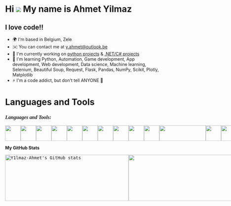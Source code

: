 Hi ![](https://user-images.githubusercontent.com/18350557/176309783-0785949b-9127-417c-8b55-ab5a4333674e.gif) My name is Ahmet Yilmaz
====================================================================================================================================

I love code!!
-----------

* 🌍 I'm based in Belgium, Zele
* ✉️ You can contact me at [y.ahmet@outlook.be](mailto:y.ahmet@outlook.be)
* 🚀 I'm currently working on [python projects](http://github.com/Y1lmaz-Ahmet/Python-projects) & [.NET/C# projects](https://github.com/Y1lmaz-Ahmet/Dotnet-2024-Roadmap)
* 🧠 I'm learning Python, Automation, Game development, App development, Web development, Data science, Machine learning, Selenium, Beautiful Soup, Request, Flask, Pandas, NumPy, Scikit, Plotly, Matplotlib
* ⚡ I'm a code addict, but don't tell ANYONE 🤫

# Languages and Tools

<h3 align="left" style="font-family: 'Lucida Handwriting', 'Brush Script MT', cursive; font-style: italic; important!">Languages and Tools:</h3>
<div style="display: flex;">
   <img src="https://img.icons8.com/color/48/000000/git.png" style="width: 50px; height: 50px;">
   <img src="https://img.icons8.com/color/48/000000/bitbucket.png" style="width: 50px; height: 50px;">
   <img src="https://img.icons8.com/color/48/000000/jira.png" style="width: 50px; height: 50px;">
   <img src="https://img.icons8.com/color/48/000000/mysql.png" style="width: 50px; height: 50px;">
   <img src="https://img.icons8.com/color/48/000000/microsoft-sql-server.png" style="width: 50px; height: 50px;">
   <img src="https://img.icons8.com/color/48/000000/react-native.png" style="width: 50px; height: 50px;">
   <img src="https://img.icons8.com/ios-filled/50/000000/react-native.png" style="width: 50px; height: 50px;">
   <img src="https://img.icons8.com/color/48/000000/angularjs.png" style="width: 50px; height: 50px;">
   <img src="https://img.icons8.com/color/48/000000/c-sharp-logo.png" style="width: 50px; height: 50px;">
   <img src="https://miro.medium.com/v2/resize:fit:800/1*3kqmR2q4TFsdFX71DGbQZQ.png" style="width: 50px; height: 50px;">
   <img src="https://t.ly/WAtvu" style="width: 150px; height: 50px;">
   <img src="https://img.icons8.com/color/48/000000/api-settings.png" style="width: 50px; height: 50px;">
   <img src="https://img.icons8.com/color/48/000000/python.png" style="width: 50px; height: 50px;">
   <img src="https://img.icons8.com/windows/32/000000/xunit.png" style="width: 50px; height: 50px;">
   <img src="https://img.icons8.com/color/48/000000/html-5.png" style="width: 50px; height: 50px;">
   <img src="https://img.icons8.com/color/48/000000/css3.png" style="width: 50px; height: 50px;">
   <img src="https://img.icons8.com/color/48/000000/javascript.png" style="width: 50px; height: 50px;">
   <img src="https://img.icons8.com/color/48/000000/typescript.png" style="width: 50px; height: 50px;">
   <img src="https://img.icons8.com/color/48/000000/bootstrap.png" style="width: 50px; height: 50px;">
   <img src="https://avatars.githubusercontent.com/u/67109815?v=4" style="width: 50px; height: 50px;">
   <img src="https://img.icons8.com/color/48/000000/sass.png" style="width: 50px; height: 50px;">
</div>


<b>My GitHub Stats</b>

<div style="display:flex">
  <a style="width:400px; font-family: 'Cascadia Code PL', monospace;" href="http://www.github.com/Y1lmaz-Ahmet">
    <img src="https://github-readme-stats.vercel.app/api?username=Y1lmaz-Ahmet&show_icons=true&hide=&count_private=true&title_color=0891b2&text_color=ffffff&icon_color=0891b2&bg_color=1c1917&hide_border=true&show_icons=true" alt="Y1lmaz-Ahmet's GitHub stats" style=" width:400px; height:150px"/>
  </a>
  <a style="width:400px; font-family: 'Cascadia Code PL', monospace;" href="http://www.github.com/Y1lmaz-Ahmet">
    <img src="https://github-readme-streak-stats.herokuapp.com/?user=Y1lmaz-Ahmet&stroke=ffffff&background=1c1917&ring=0891b2&fire=0891b2&currStreakNum=ffffff&currStreakLabel=0891b2&sideNums=ffffff&sideLabels=ffffff&dates=ffffff&hide_border=true" style=" width:400px; height:150px"/>
  </a>
</div>
